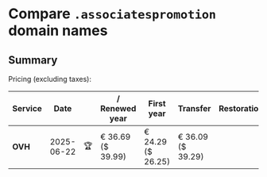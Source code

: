 # Compare `.associatespromotion` domain names

## Summary

Pricing (excluding taxes):

| Service | Date |  | / Renewed year | First year | Transfer | Restoration |
|--|--|--|--|--|--|--|
| **OVH** | 2025-06-22 | 🏆 | € 36.69<br>($ 39.99) | € 24.29<br>($ 26.25) | € 36.09<br>($ 39.29) |  |
